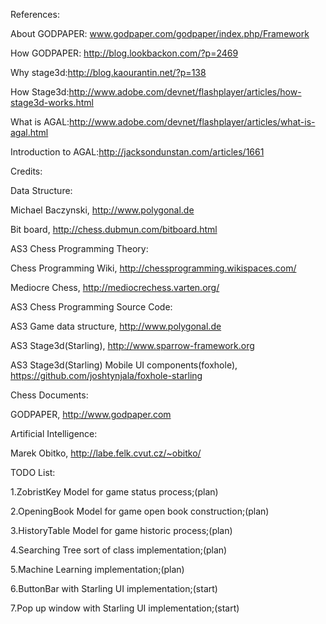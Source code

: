 References:

About GODPAPER: www.godpaper.com/godpaper/index.php/Framework

How GODPAPER: http://blog.lookbackon.com/?p=2469

Why stage3d:http://blog.kaourantin.net/?p=138

How Stage3d:http://www.adobe.com/devnet/flashplayer/articles/how-stage3d-works.html

What is AGAL:http://www.adobe.com/devnet/flashplayer/articles/what-is-agal.html

Introduction to AGAL:http://jacksondunstan.com/articles/1661

Credits:

Data Structure:

Michael Baczynski, http://www.polygonal.de

Bit board, http://chess.dubmun.com/bitboard.html

AS3 Chess Programming Theory:

Chess Programming Wiki, http://chessprogramming.wikispaces.com/

Mediocre Chess, http://mediocrechess.varten.org/

AS3 Chess Programming Source Code:

AS3 Game data structure, http://www.polygonal.de

AS3 Stage3d(Starling), http://www.sparrow-framework.org

AS3 Stage3d(Starling) Mobile UI components(foxhole), https://github.com/joshtynjala/foxhole-starling

Chess Documents:

GODPAPER, http://www.godpaper.com

Artificial Intelligence:

Marek Obitko, http://labe.felk.cvut.cz/~obitko/

TODO List:

1.ZobristKey Model for game status process;(plan)

2.OpeningBook Model for game open book construction;(plan)

3.HistoryTable Model for game historic process;(plan)

4.Searching Tree sort of class implementation;(plan)

5.Machine Learning implementation;(plan)

6.ButtonBar with Starling UI implementation;(start)

7.Pop up window with Starling UI implementation;(start)